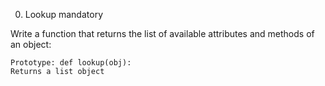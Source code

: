 
0. Lookup
mandatory

Write a function that returns the list of available attributes and methods of an object:

    Prototype: def lookup(obj):
    Returns a list object
